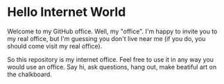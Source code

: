 # Hello Internet World

Welcome to my GitHub office. Well, my "office". I'm happy to invite you to my real office, but I'm guessing you don't live near me (if you do, you should come visit my real office).

So this repository is my internet office. Feel free to use it in any way you would use an office. Say hi, ask questions, hang out, make beatiful art on the chalkboard.
